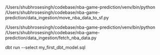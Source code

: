 /Users/shubhrosesingh/codebase/nba-game-prediction/venv/bin/python /Users/shubhrosesingh/codebase/nba-game-prediction/data_ingestion/move_nba_data_to_sf.py

/Users/shubhrosesingh/codebase/nba-game-prediction/venv/bin/python /Users/shubhrosesingh/codebase/nba-game-prediction/data_ingestion/fetch_nba_data.py

dbt run --select my_first_dbt_model.sql